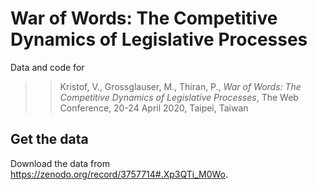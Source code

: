 # War of Words: The Competitive Dynamics of Legislative Processes

Data and code for 

>> Kristof, V., Grossglauser, M., Thiran, P., *War of Words: The Competitive Dynamics of Legislative Processes*, The Web Conference, 20-24 April 2020, Taipei, Taiwan

## Get the data

Download the data from https://zenodo.org/record/3757714#.Xp3QTi_M0Wo.
